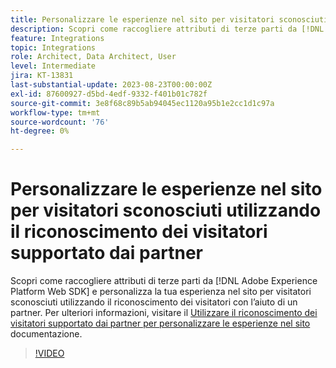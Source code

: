 ```yaml
---
title: Personalizzare le esperienze nel sito per visitatori sconosciuti utilizzando il riconoscimento dei visitatori supportato dai partner
description: Scopri come raccogliere attributi di terze parti da [!DNL Adobe Experience Platform Web SDK] e personalizza la tua esperienza nel sito per visitatori sconosciuti utilizzando il riconoscimento dei visitatori con l’aiuto di un partner.
feature: Integrations
topic: Integrations
role: Architect, Data Architect, User
level: Intermediate
jira: KT-13831
last-substantial-update: 2023-08-23T00:00:00Z
exl-id: 87600927-d5bd-4edf-9332-f401b01c782f
source-git-commit: 3e8f68c89b5ab94045ec1120a95b1e2cc1d1c97a
workflow-type: tm+mt
source-wordcount: '76'
ht-degree: 0%

---
```


# Personalizzare le esperienze nel sito per visitatori sconosciuti utilizzando il riconoscimento dei visitatori supportato dai partner

Scopri come raccogliere attributi di terze parti da [!DNL Adobe Experience Platform Web SDK] e personalizza la tua esperienza nel sito per visitatori sconosciuti utilizzando il riconoscimento dei visitatori con l’aiuto di un partner. Per ulteriori informazioni, visitare il [Utilizzare il riconoscimento dei visitatori supportato dai partner per personalizzare le esperienze nel sito](https://experienceleague.adobe.com/docs/experience-platform/rtcdp/use-cases/partner-data/onsite-personalization.html) documentazione.

>[!VIDEO](https://video.tv.adobe.com/v/3423076/?learn=on)
